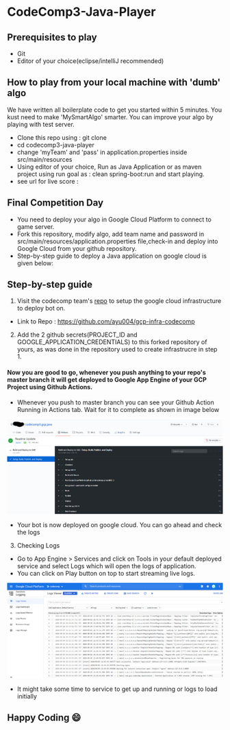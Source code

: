 # CodeComp3-Java-Player

## Prerequisites to play
- Git
- Editor of your choice(eclipse/intelliJ recommended)

## How to play from your local machine with 'dumb' algo
We have written all boilerplate code to get you started within 5 minutes. You kust need to make 'MySmartAlgo' smarter. You can improve your algo by playing with test server.
- Clone this repo using : git clone <Link of this repo>
- cd codecomp3-java-player
- change 'myTeam' and 'pass' in application.properties inside src/main/resources
- Using editor of your choice, Run as Java Application or as maven project using run goal as : clean spring-boot:run and start playing.
- see url for live score : <leaderboard URL Here>

## Final Competition Day
- You need to deploy your algo in Google Cloud Platform to connect to game server.
- Fork this repository, modify algo, add team name and password in src/main/resources/application.properties file,check-in and deploy into Google Cloud from your github repository.
-  Step-by-step guide to deploy a Java application on google cloud is given below:

## Step-by-step guide

1. Visit the codecomp team's [repo](https://github.com/ayu004/gcp-infra-codecomp) to setup the google cloud infrastructure to deploy bot on.
  - Link to Repo : https://github.com/ayu004/gcp-infra-codecomp

2. Add the 2 github secrets(PROJECT_ID and GOOGLE_APPLICATION_CREDENTIALS) to this forked repository of yours, as was done in the repository used to create infrastrucre in step 1.

#### Now you are good to go, whenever you push anything to your repo's master branch it will get deployed to Google App Engine of your GCP Project using Github Actions.
 - Whenever you push to master branch you can see your Github Action Running in Actions tab. Wait for it to complete as shown in image below

 ![Github Action Running](/assets/gae-deploy-github-action.png)
 
 - Your bot is now deployed on google cloud. You can go ahead and check the logs

3. Checking Logs
  - Go to App Engine > Services and click on Tools in your default deployed service and select Logs which will open the logs of application.
  - You can click on Play button on top to start streaming live logs.

![Logs](/assets/logs.PNG) 

- It might take some time to service to get up and running or logs to load initially

## Happy Coding :smile:  




